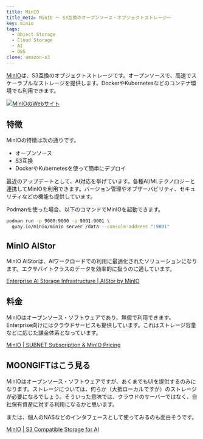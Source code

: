 ```yaml
---
title: MinIO
title_meta: MinIO 〜 S3互換のオープンソース・オブジェクトストレージ〜
key: minio
tags:
  - Object Storage
  - Cloud Storage
  - AI
  - OSS
clone: amazon-s3
---
```


[MinIO](https://min.io/)は、S3互換のオブジェクトストレージです。オープンソースで、高速でスケーラブルなストレージを提供します。DockerやKubernetesなどのコンテナ環境でも利用できます。

[![MinIOのWebサイト](/img/services/minio.jpg)](https://min.io/)

<!--more-->

## 特徴

MinIOの特徴は次の通りです。

- オープンソース
- S3互換
- DockerやKubernetesを使って簡単にデプロイ

最近のアップデートとして、AI対応を挙げています。各種AI/MLテクノロジーと連携してMinIOを利用できます。バージョン管理やオブザーバビリティ、セキュリティなどの機能も提供しています。

Podmanを使った場合、以下のコマンドでMinIOを起動できます。

```bash
podman run -p 9000:9000 -p 9001:9001 \
  quay.io/minio/minio server /data --console-address ":9001"
```

## MinIO AIStor

MinIO AIStorは、AIワークロードでの利用に最適化されたソリューションになります。エクサバイトクラスのデータを効率的に扱うのに適しています。

[Enterprise AI Storage Infrastructure \| AIStor by MinIO](https://min.io/product/aistor-overview)

## 料金

MinIOはオープンソース・ソフトウェアであり、無償で利用できます。Enterprise向けにはクラウドサービスも提供しています。これはストレージ容量などに応じた課金体系となっています。

[MinIO \| SUBNET Subscription & MinIO Pricing](https://min.io/pricing)

## MOONGIFTはこう見る

MinIOはオープンソース・ソフトウェアですが、あくまでもUIを提供するのみになります。ストレージについては、何らか（大抵ローカルですが）のストレージが必要になるでしょう。そういった意味では、クラウドのサーバーではなく、自社保有資産に対する利用になるかと思います。

または、個人のNASなどのインタフェースとして使ってみるのも面白そうです。

[MinIO \| S3 Compatible Storage for AI](https://min.io/)
